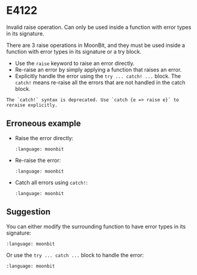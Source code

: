 # E4122

Invalid raise operation. Can only be used inside a function with error types in
its signature.

There are 3 raise operations in MoonBit, and they must be used inside a function
with error types in its signature or a try block.

- Use the `raise` keyword to raise an error directly.
- Re-raise an error by simply applying a function that raises an error.
- Explicitly handle the error using the `try ... catch! ...` block. The `catch!`
  means re-raise all the errors that are not handled in the catch block.

```{warning}
The `catch!` syntax is deprecated. Use `catch {e => raise e}` to reraise explicitly.
```

## Erroneous example

- Raise the error directly:

  ```{literalinclude} /sources/error_codes/4122_error/top_0.mbt
  :language: moonbit
  ```

- Re-raise the error:

  ```{literalinclude} /sources/error_codes/4122_error/top_1.mbt
  :language: moonbit
  ```

- Catch all errors using `catch!`:

  ```{literalinclude} /sources/error_codes/4122_error/top_2.mbt
  :language: moonbit
  ```

## Suggestion

You can either modify the surrounding function to have error types in its
signature:

```{literalinclude} /sources/error_codes/4122_fixed/top_0.mbt
:language: moonbit
```

Or use the `try ... catch ...` block to handle the error:

```{literalinclude} /sources/error_codes/4122_fixed/top_1.mbt
:language: moonbit
```
